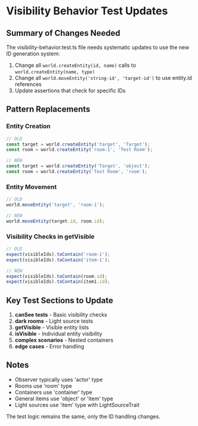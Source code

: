 # Visibility Behavior Test Updates

## Summary of Changes Needed

The visibility-behavior.test.ts file needs systematic updates to use the new ID generation system:

1. Change all `world.createEntity(id, name)` calls to `world.createEntity(name, type)`
2. Change all `world.moveEntity('string-id', 'target-id')` to use entity.id references
3. Update assertions that check for specific IDs

## Pattern Replacements

### Entity Creation
```typescript
// OLD
const target = world.createEntity('target', 'Target');
const room = world.createEntity('room-1', 'Test Room');

// NEW  
const target = world.createEntity('Target', 'object');
const room = world.createEntity('Test Room', 'room');
```

### Entity Movement
```typescript
// OLD
world.moveEntity('target', 'room-1');

// NEW
world.moveEntity(target.id, room.id);
```

### Visibility Checks in getVisible
```typescript
// OLD
expect(visibleIds).toContain('room-1');
expect(visibleIds).toContain('item-1');

// NEW
expect(visibleIds).toContain(room.id);
expect(visibleIds).toContain(item1.id);
```

## Key Test Sections to Update

1. **canSee tests** - Basic visibility checks
2. **dark rooms** - Light source tests
3. **getVisible** - Visible entity lists
4. **isVisible** - Individual entity visibility
5. **complex scenarios** - Nested containers
6. **edge cases** - Error handling

## Notes

- Observer typically uses 'actor' type
- Rooms use 'room' type
- Containers use 'container' type
- General items use 'object' or 'item' type
- Light sources use 'item' type with LightSourceTrait

The test logic remains the same, only the ID handling changes.
